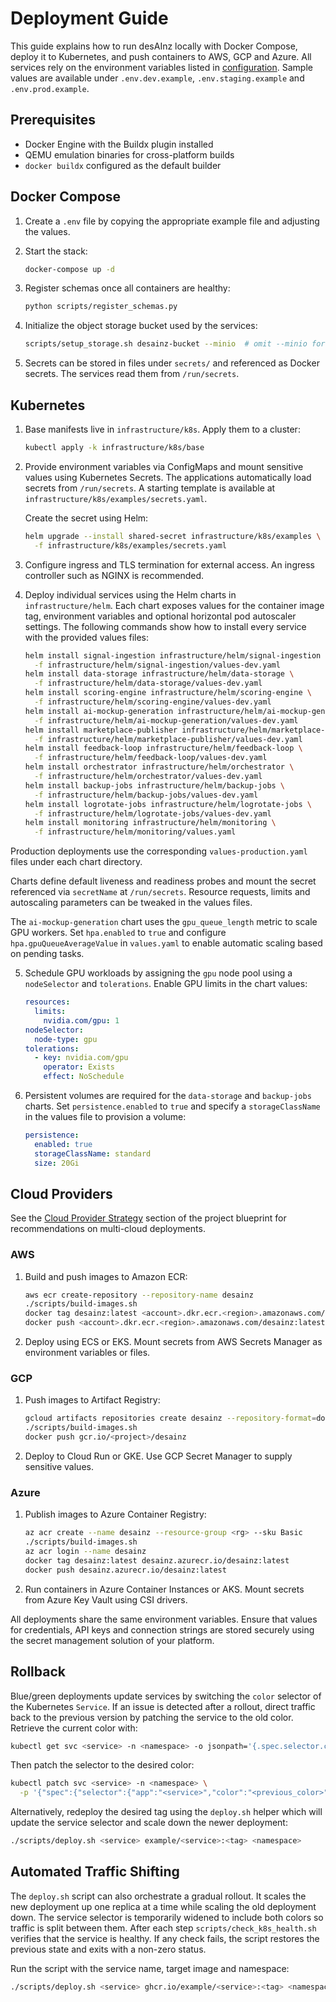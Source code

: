 # Deployment Guide

This guide explains how to run desAInz locally with Docker Compose, deploy it to Kubernetes, and push containers to AWS, GCP and Azure. All services rely on the environment variables listed in [configuration](configuration.md). Sample values are available under `.env.dev.example`, `.env.staging.example` and `.env.prod.example`.

## Prerequisites

- Docker Engine with the Buildx plugin installed
- QEMU emulation binaries for cross-platform builds
- `docker buildx` configured as the default builder

## Docker Compose

1. Create a `.env` file by copying the appropriate example file and adjusting the values.
2. Start the stack:

   ```bash
   docker-compose up -d
   ```

3. Register schemas once all containers are healthy:

   ```bash
   python scripts/register_schemas.py
   ```

4. Initialize the object storage bucket used by the services:

   ```bash
   scripts/setup_storage.sh desainz-bucket --minio  # omit --minio for AWS S3
   ```

5. Secrets can be stored in files under `secrets/` and referenced as Docker secrets. The services read them from `/run/secrets`.

## Kubernetes

1. Base manifests live in `infrastructure/k8s`. Apply them to a cluster:

   ```bash
   kubectl apply -k infrastructure/k8s/base
   ```

2. Provide environment variables via ConfigMaps and mount sensitive values using Kubernetes Secrets. The applications automatically load secrets from `/run/secrets`. A starting template is available at `infrastructure/k8s/examples/secrets.yaml`.

   Create the secret using Helm:

   ```bash
   helm upgrade --install shared-secret infrastructure/k8s/examples \
     -f infrastructure/k8s/examples/secrets.yaml
   ```

3. Configure ingress and TLS termination for external access. An ingress controller such as NGINX is recommended.
4. Deploy individual services using the Helm charts in `infrastructure/helm`. Each chart exposes
   values for the container image tag, environment variables and optional horizontal pod
   autoscaler settings. The following commands show how to install every service with
   the provided values files:

   ```bash
   helm install signal-ingestion infrastructure/helm/signal-ingestion \
     -f infrastructure/helm/signal-ingestion/values-dev.yaml
   helm install data-storage infrastructure/helm/data-storage \
     -f infrastructure/helm/data-storage/values-dev.yaml
   helm install scoring-engine infrastructure/helm/scoring-engine \
     -f infrastructure/helm/scoring-engine/values-dev.yaml
   helm install ai-mockup-generation infrastructure/helm/ai-mockup-generation \
     -f infrastructure/helm/ai-mockup-generation/values-dev.yaml
   helm install marketplace-publisher infrastructure/helm/marketplace-publisher \
     -f infrastructure/helm/marketplace-publisher/values-dev.yaml
   helm install feedback-loop infrastructure/helm/feedback-loop \
     -f infrastructure/helm/feedback-loop/values-dev.yaml
   helm install orchestrator infrastructure/helm/orchestrator \
     -f infrastructure/helm/orchestrator/values-dev.yaml
   helm install backup-jobs infrastructure/helm/backup-jobs \
     -f infrastructure/helm/backup-jobs/values-dev.yaml
   helm install logrotate-jobs infrastructure/helm/logrotate-jobs \
     -f infrastructure/helm/logrotate-jobs/values-dev.yaml
   helm install monitoring infrastructure/helm/monitoring \
     -f infrastructure/helm/monitoring/values.yaml
   ```

Production deployments use the corresponding `values-production.yaml` files under
each chart directory.

Charts define default liveness and readiness probes and mount the secret
referenced via `secretName` at `/run/secrets`. Resource requests, limits and
autoscaling parameters can be tweaked in the values files.

The `ai-mockup-generation` chart uses the `gpu_queue_length` metric to scale GPU
workers. Set `hpa.enabled` to `true` and configure `hpa.gpuQueueAverageValue` in
`values.yaml` to enable automatic scaling based on pending tasks.

5. Schedule GPU workloads by assigning the `gpu` node pool using a `nodeSelector` and
   `tolerations`. Enable GPU limits in the chart values:

   ```yaml
   resources:
     limits:
       nvidia.com/gpu: 1
   nodeSelector:
     node-type: gpu
   tolerations:
     - key: nvidia.com/gpu
       operator: Exists
       effect: NoSchedule
   ```

6. Persistent volumes are required for the `data-storage` and `backup-jobs` charts.
   Set `persistence.enabled` to `true` and specify a `storageClassName` in the values
   file to provision a volume:

   ```yaml
   persistence:
     enabled: true
     storageClassName: standard
     size: 20Gi
   ```

## Cloud Providers

See the [Cloud Provider Strategy](blueprints/DesignIdeaEngineCompleteBlueprint.md)
section of the project blueprint for recommendations on multi-cloud deployments.

### AWS

1. Build and push images to Amazon ECR:

   ```bash
   aws ecr create-repository --repository-name desainz
   ./scripts/build-images.sh
   docker tag desainz:latest <account>.dkr.ecr.<region>.amazonaws.com/desainz:latest
   docker push <account>.dkr.ecr.<region>.amazonaws.com/desainz:latest
   ```

2. Deploy using ECS or EKS. Mount secrets from AWS Secrets Manager as environment variables or files.

### GCP

1. Push images to Artifact Registry:

   ```bash
   gcloud artifacts repositories create desainz --repository-format=docker --location=<region>
   ./scripts/build-images.sh
   docker push gcr.io/<project>/desainz
   ```

2. Deploy to Cloud Run or GKE. Use GCP Secret Manager to supply sensitive values.

### Azure

1. Publish images to Azure Container Registry:

   ```bash
   az acr create --name desainz --resource-group <rg> --sku Basic
   ./scripts/build-images.sh
   az acr login --name desainz
   docker tag desainz:latest desainz.azurecr.io/desainz:latest
   docker push desainz.azurecr.io/desainz:latest
   ```

2. Run containers in Azure Container Instances or AKS. Mount secrets from Azure Key Vault using CSI drivers.

All deployments share the same environment variables. Ensure that values for credentials, API keys and connection strings are stored securely using the secret management solution of your platform.

## Rollback

Blue/green deployments update services by switching the `color` selector of the
Kubernetes `Service`. If an issue is detected after a rollout, direct traffic
back to the previous version by patching the service to the old color. Retrieve
the current color with:

```bash
kubectl get svc <service> -n <namespace> -o jsonpath='{.spec.selector.color}'
```

Then patch the selector to the desired color:

```bash
kubectl patch svc <service> -n <namespace> \
  -p '{"spec":{"selector":{"app":"<service>","color":"<previous_color>"}}}'
```

Alternatively, redeploy the desired tag using the `deploy.sh` helper which will
update the service selector and scale down the newer deployment:

```bash
./scripts/deploy.sh <service> example/<service>:<tag> <namespace>
```

## Automated Traffic Shifting

The `deploy.sh` script can also orchestrate a gradual rollout. It scales the new
deployment up one replica at a time while scaling the old deployment down. The
service selector is temporarily widened to include both colors so traffic is
split between them. After each step `scripts/check_k8s_health.sh` verifies that
the service is healthy. If any check fails, the script restores the previous
state and exits with a non-zero status.

Run the script with the service name, target image and namespace:

```bash
./scripts/deploy.sh <service> ghcr.io/example/<service>:<tag> <namespace>
```
